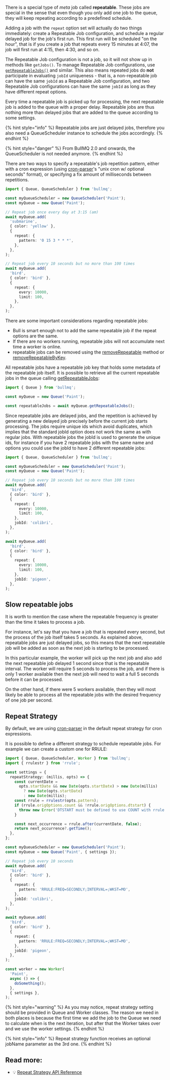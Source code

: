 There is a special type of _meta_ job called **repeatable**. These jobs are special in the sense that even though you only add one job to the queue, they will keep repeating according to a predefined schedule.

Adding a job with the `repeat` option set will actually do two things immediately: create a Repeatable Job configuration, and schedule a regular delayed job for the job's first run. This first run will be scheduled "on the hour", that is if you create a job that repeats every 15 minutes at 4:07, the job will first run at 4:15, then 4:30, and so on.

The Repeatable Job configuration is not a job, so it will not show up in methods like `getJobs()`. To manage Repeatable Job configurations, use [`getRepeatableJobs()`](https://api.docs.bullmq.io/classes/v4.Queue.html#getRepeatableJobs) and similar. This also means repeated jobs do **not** participate in evaluating `jobId` uniqueness - that is, a non-repeatable job can have the same `jobId` as a Repeatable Job configuration, and two Repeatable Job configurations can have the same `jobId` as long as they have different repeat options.

Every time a repeatable job is picked up for processing, the next repeatable job is added to the queue with a proper delay. Repeatable jobs are thus nothing more than delayed jobs that are added to the queue according to some settings.

{% hint style="info" %}
Repeatable jobs are just delayed jobs, therefore you also need a QueueScheduler instance to schedule the jobs accordingly.
{% endhint %}

{% hint style="danger" %}
From BullMQ 2.0 and onwards, the QueueScheduler is not needed anymore.
{% endhint %}

There are two ways to specify a repeatable's job repetition pattern, either with a cron expression (using [cron-parser](https://www.npmjs.com/package/cron-parser)'s "unix cron w/ optional seconds" format), or specifying a fix amount of milliseconds between repetitions.

```typescript
import { Queue, QueueScheduler } from 'bullmq';

const myQueueScheduler = new QueueScheduler('Paint');
const myQueue = new Queue('Paint');

// Repeat job once every day at 3:15 (am)
await myQueue.add(
  'submarine',
  { color: 'yellow' },
  {
    repeat: {
      pattern: '0 15 3 * * *',
    },
  },
);

// Repeat job every 10 seconds but no more than 100 times
await myQueue.add(
  'bird',
  { color: 'bird' },
  {
    repeat: {
      every: 10000,
      limit: 100,
    },
  },
);
```

There are some important considerations regarding repeatable jobs:

- Bull is smart enough not to add the same repeatable job if the repeat options are the same.
- If there are no workers running, repeatable jobs will not accumulate next time a worker is online.
- repeatable jobs can be removed using the [removeRepeatable](https://api.docs.bullmq.io/classes/v4.Queue.html#removeRepeatable) method or [removeRepeatableByKey](https://api.docs.bullmq.io/classes/v4.Queue.html#removeRepeatableByKey).

All repeatable jobs have a repeatable job key that holds some metadata of the repeatable job itself. It is possible to retrieve all the current repeatable jobs in the queue calling [getRepeatableJobs](https://api.docs.bullmq.io/classes/v4.Queue.html#getRepeatableJobs):

```typescript
import { Queue } from 'bullmq';

const myQueue = new Queue('Paint');

const repeatableJobs = await myQueue.getRepeatableJobs();
```

Since repeatable jobs are delayed jobs, and the repetition is achieved by generating a new delayed job precisely before the current job starts processing. The jobs require unique ids which avoid duplicates, which implies that the standard jobId option does not work the same as with regular jobs. With repeatable jobs the jobId is used to generate the unique ids, for instance if you have 2 repeatable jobs with the same name and options you could use the jobId to have 2 different repeatable jobs:

```typescript
import { Queue, QueueScheduler } from 'bullmq';

const myQueueScheduler = new QueueScheduler('Paint');
const myQueue = new Queue('Paint');

// Repeat job every 10 seconds but no more than 100 times
await myQueue.add(
  'bird',
  { color: 'bird' },
  {
    repeat: {
      every: 10000,
      limit: 100,
    },
    jobId: 'colibri',
  },
);

await myQueue.add(
  'bird',
  { color: 'bird' },
  {
    repeat: {
      every: 10000,
      limit: 100,
    },
    jobId: 'pigeon',
  },
);
```

## Slow repeatable jobs

It is worth to mention the case where the repeatable frequency is greater than the time it takes to process a job.

For instance, let's say that you have a job that is repeated every second, but the process of the job itself takes 5 seconds. As explained above, repeatable jobs are just delayed jobs, so this means that the next repeatable job will be added as soon as the next job is starting to be processed.

In this particular example, the worker will pick up the next job and also add the next repeatable job delayed 1 second since that is the repeatable interval. The worker will require 5 seconds to process the job, and if there is only 1 worker available then the next job will need to wait a full 5 seconds before it can be processed.

On the other hand, if there were 5 workers available, then they will most likely be able to process all the repeatable jobs with the desired frequency of one job per second.

## Repeat Strategy

By default, we are using [cron-parser](https://www.npmjs.com/package/cron-parser) in the default repeat strategy for cron expressions.

It is possible to define a different strategy to schedule repeatable jobs. For example we can create a custom one for RRULE:

```typescript
import { Queue, QueueScheduler, Worker } from 'bullmq';
import { rrulestr } from 'rrule';

const settings = {
  repeatStrategy: (millis, opts) => {
    const currentDate =
      opts.startDate && new Date(opts.startDate) > new Date(millis)
        ? new Date(opts.startDate)
        : new Date(millis);
    const rrule = rrulestr(opts.pattern);
    if (rrule.origOptions.count && !rrule.origOptions.dtstart) {
      throw new Error('DTSTART must be defined to use COUNT with rrule');
    }

    const next_occurrence = rrule.after(currentDate, false);
    return next_occurrence?.getTime();
  },
};

const myQueueScheduler = new QueueScheduler('Paint');
const myQueue = new Queue('Paint', { settings });

// Repeat job every 10 seconds
await myQueue.add(
  'bird',
  { color: 'bird' },
  {
    repeat: {
      pattern: 'RRULE:FREQ=SECONDLY;INTERVAL=;WKST=MO',
    },
    jobId: 'colibri',
  },
);

await myQueue.add(
  'bird',
  { color: 'bird' },
  {
    repeat: {
      pattern: 'RRULE:FREQ=SECONDLY;INTERVAL=;WKST=MO',
    },
    jobId: 'pigeon',
  },
);

const worker = new Worker(
  'Paint',
  async () => {
    doSomething();
  },
  { settings },
);
```

{% hint style="warning" %}
As you may notice, repeat strategy setting should be provided in Queue and Worker classes. The reason we need in both places is because the first time we add the job to the Queue we need to calculate when is the next iteration, but after that the Worker takes over and we use the worker settings.
{% endhint %}

{% hint style="info" %}
Repeat strategy function receives an optional jobName parameter as the 3rd one.
{% endhint %}

## Read more:

- 💡 [Repeat Strategy API Reference](https://api.docs.bullmq.io/types/v4.RepeatStrategy.html)
